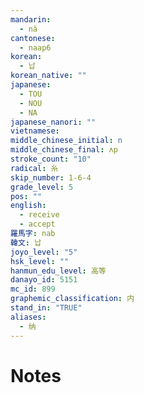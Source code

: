 ```yaml
---
mandarin:
  - nà
cantonese:
  - naap6
korean:
  - 납
korean_native: ""
japanese:
  - TOU
  - NOU
  - NA
japanese_nanori: ""
vietnamese:
middle_chinese_initial: n
middle_chinese_final: ʌp
stroke_count: "10"
radical: 糸
skip_number: 1-6-4
grade_level: 5
pos: ""
english:
  - receive
  - accept
羅馬字: nab
韓文: 납
joyo_level: "5"
hsk_level: ""
hanmun_edu_level: 高等
danayo_id: 5151
mc_id: 899
graphemic_classification: 内
stand_in: "TRUE"
aliases:
  - 纳
---
```


# Notes
